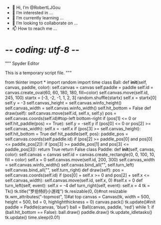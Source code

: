 - 👋 Hi, I’m @RobertLJGou
- 👀 I’m interested in ...
- 🌱 I’m currently learning ...
- 💞️ I’m looking to collaborate on ...
- 📫 How to reach me ...

<!---
RobertLJGou/RobertLJGou is a ✨ special ✨ repository because its `README.md` (this file) appears on your GitHub profile.
You can click the Preview link to take a look at your changes.
--->
# -*- coding: utf-8 -*-
"""
Spyder Editor

This is a temporary script file.
"""

from tkinter import *
import random
import time
class Ball:
  def __init__(self, canvas, paddle, color):
    self.canvas = canvas
    self.paddle = paddle
    self.id = canvas.create_oval(60, 60, 180, 180, fill=color)
    self.canvas.move(self.id, 245, 100)
    startx = [-3, -2, -1, 1, 2, 3]
    random.shuffle(startx)
    self.x = startx[0]
    self.y = -3
    self.canvas_height = self.canvas.winfo_height()
    self.canvas_width = self.canvas.winfo_width()
    self.hit_bottom = False
  def draw(self):
    self.canvas.move(self.id, self.x, self.y)
    pos = self.canvas.coords(self.id)#top-left bottom-right
    if (pos[1] <= 0 or self.hit_paddle(pos) == True):
      self.y = -self.y
    if (pos[0] <= 0 or pos[2] >= self.canvas_width):
      self.x = -self.x
    if (pos[3] >= self.canvas_height):
      self.hit_bottom = True
  def hit_paddle(self, pos):
    paddle_pos = self.canvas.coords(self.paddle.id)
    if (pos[2] >= paddle_pos[0] and pos[0] <= paddle_pos[2]):
      if (pos[3] >= paddle_pos[1] and pos[3] <= paddle_pos[3]):
        return True
    return False
class Paddle:
  def __init__(self, canvas, color):
    self.canvas = canvas
    self.id = canvas.create_rectangle(0, 0, 100, 10, fill = color)
    self.x = 0
    self.canvas.move(self.id, 200, 300)
    self.canvas_width = self.canvas.winfo_width()
    self.canvas.bind_all("<Key-Left>", self.turn_left)
    self.canvas.bind_all("<Key-Right>", self.turn_right)
  def draw(self):
    pos = self.canvas.coords(self.id)
    if (pos[0] + self.x >= 0 and pos[2] + self.x <= self.canvas_width):
      self.canvas.move(self.id, self.x, 0)
    #self.x = 0
  def turn_left(self, event):
    self.x = -4
  def turn_right(self, event):
    self.x = 4
tk = Tk()
tk.title("罗伯特的小游戏")
tk.resizable(0, 0)#not resizable
tk.wm_attributes("-topmost", 1)#at top
canvas = Canvas(tk, width = 500, height = 500, bd = 0, highlightthickness = 0)
canvas.pack()
tk.update()#init
paddle = Paddle(canvas, 'blue')
ball = Ball(canvas, paddle, 'red')
while 1:
  if (ball.hit_bottom == False):
    ball.draw()
    paddle.draw()
  tk.update_idletasks()
  tk.update()
  time.sleep(0.01)
